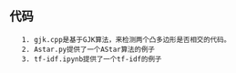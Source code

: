 ## 代码
       1. gjk.cpp是基于GJK算法，来检测两个凸多边形是否相交的代码。
       2. Astar.py提供了一个AStar算法的例子
       3. tf-idf.ipynb提供了一个tf-idf的例子
